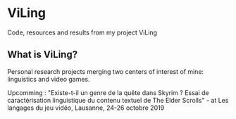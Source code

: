 # ViLing

Code, resources and results from my project ViLing

## What is ViLing?

Personal research projects merging two centers of interest of mine: linguistics and video games.

Upcomming : 
"Existe-t-il un genre de la quête dans Skyrim ? Essai de caractérisation linguistique du contenu textuel de The Elder Scrolls" - at Les langages du jeu vidéo, Lausanne, 24-26 octobre 2019  
